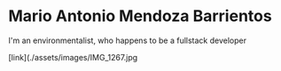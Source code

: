 # Mario Antonio Mendoza Barrientos

I'm an environmentalist, who happens to be a fullstack developer

[link](./assets/images/IMG_1267.jpg